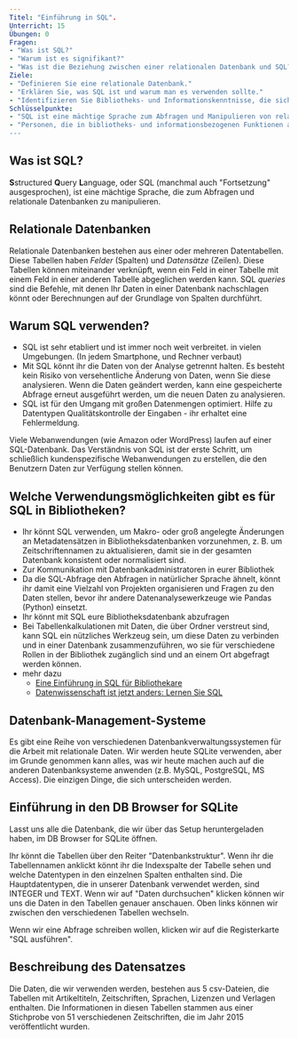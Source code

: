 ```yaml
---
Titel: "Einführung in SQL".
Unterricht: 15
Übungen: 0
Fragen:
- "Was ist SQL?"
- "Warum ist es signifikant?"
- "Was ist die Beziehung zwischen einer relationalen Datenbank und SQL?"
Ziele:
- "Definieren Sie eine relationale Datenbank."
- "Erklären Sie, was SQL ist und warum man es verwenden sollte."
- "Identifizieren Sie Bibliotheks- und Informationskenntnisse, die sich auf die Verwendung von SQL beziehen".
Schlüsselpunkte:
- "SQL ist eine mächtige Sprache zum Abfragen und Manipulieren von relationalen Datenbanken".
- "Personen, die in bibliotheks- und informationsbezogenen Funktionen arbeiten, verfügen über Fähigkeiten, die es ihnen ermöglichen, SQL zum Organisieren von und Zugreifen auf Daten zu verwenden.
---
```


## Was ist SQL?

**S**structured **Q**uery **L**anguage, oder SQL (manchmal auch "Fortsetzung" ausgesprochen), ist eine mächtige Sprache, die zum Abfragen und
relationale Datenbanken zu manipulieren. 

## Relationale Datenbanken

Relationale Datenbanken bestehen aus einer oder mehreren Datentabellen. Diese Tabellen haben
_Felder_ (Spalten) und _Datensätze_ (Zeilen). Diese Tabellen können
miteinander verknüpft, wenn ein Feld in einer Tabelle mit einem Feld in einer anderen Tabelle abgeglichen werden kann. 
SQL _queries_ sind die Befehle, mit denen Ihr Daten in einer Datenbank nachschlagen könnt oder
Berechnungen auf der Grundlage von Spalten durchführt.

## Warum SQL verwenden?

- SQL ist sehr etabliert und ist immer noch weit verbreitet. in vielen Umgebungen. (In jedem Smartphone, und Rechner verbaut)
- Mit SQL könnt ihr die Daten von der Analyse getrennt halten. Es besteht kein Risiko von 
versehentliche Änderung von Daten, wenn Sie diese analysieren. Wenn die Daten geändert werden, 
kann eine gespeicherte Abfrage erneut ausgeführt werden, um die neuen Daten zu analysieren.
- SQL ist für den Umgang mit großen Datenmengen optimiert. Hilfe zu Datentypen 
Qualitätskontrolle der Eingaben - ihr erhaltet eine Fehlermeldung.

Viele Webanwendungen (wie Amazon oder WordPress) laufen auf einer SQL-Datenbank. Das Verständnis von SQL ist der erste Schritt, um schließlich kundenspezifische Webanwendungen zu erstellen, die den Benutzern Daten zur Verfügung stellen können.

## Welche Verwendungsmöglichkeiten gibt es für SQL in Bibliotheken?
 - Ihr könnt SQL verwenden, um Makro- oder groß angelegte Änderungen an Metadatensätzen in Bibliotheksdatenbanken vorzunehmen, z. B. um Zeitschriftennamen zu aktualisieren, damit sie in der gesamten Datenbank konsistent oder normalisiert sind.
- Zur Kommunikation mit Datenbankadministratoren in eurer Bibliothek
- Da die SQL-Abfrage den Abfragen in natürlicher Sprache ähnelt, könnt ihr damit eine Vielzahl von Projekten organisieren und Fragen zu den Daten stellen, bevor ihr andere Datenanalysewerkzeuge wie Pandas (Python) einsetzt.
- Ihr könnt mit SQL eure Bibliotheksdatenbank abzufragen 
- Bei Tabellenkalkulationen mit Daten, die über Ordner verstreut sind, kann SQL ein nützliches Werkzeug sein, um diese Daten zu verbinden und in einer Datenbank zusammenzuführen, wo sie für verschiedene Rollen in der Bibliothek zugänglich sind und an einem Ort abgefragt werden können.
- mehr dazu
  - [Eine Einführung in SQL für Bibliothekare](http://ruthtillman.com/an-introduction-to-sql-for-librarians/)
  - [Datenwissenschaft ist jetzt anders: Lernen Sie SQL](https://veekaybee.github.io/2019/02/13/data-science-is-different/)

## Datenbank-Management-Systeme

Es gibt eine Reihe von verschiedenen Datenbankverwaltungssystemen für die Arbeit mit
relationale Daten. Wir werden heute SQLite verwenden, aber im Grunde genommen kann alles, was wir
heute machen auch auf die anderen Datenbanksysteme anwenden (z.B. MySQL,
PostgreSQL, MS Access). Die einzigen Dinge, die sich unterscheiden werden.

## Einführung in den DB Browser for SQLite

Lasst uns alle die Datenbank, die wir über das Setup heruntergeladen haben, im DB Browser for SQLite öffnen.

Ihr könnt die Tabellen über den Reiter "Datenbankstruktur". Wenn ihr die Tabellennamen anklickt könnt ihr die Indexspalte der Tabelle sehen und welche Datentypen in den einzelnen Spalten enthalten sind. Die Hauptdatentypen, die in unserer Datenbank verwendet werden, sind INTEGER und TEXT. Wenn wir auf "Daten durchsuchen" klicken können wir uns die Daten in den Tabellen genauer anschauen. Oben links können wir zwischen den verschiedenen Tabellen wechseln.

Wenn wir eine Abfrage schreiben wollen, klicken wir auf die Registerkarte "SQL ausführen".

## Beschreibung des Datensatzes

Die Daten, die wir verwenden werden, bestehen aus 5 csv-Dateien, die Tabellen mit Artikeltiteln, Zeitschriften, Sprachen, Lizenzen und Verlagen enthalten. Die Informationen in diesen Tabellen stammen aus einer Stichprobe von 51 verschiedenen Zeitschriften, die im Jahr 2015 veröffentlicht wurden.

 
